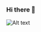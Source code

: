 ### Hi there 👋
![Alt text](https://spotify-recently-played-readme.vercel.app/api?user=31sj4xi7ph2mjgni6zxr5ydeeafy)
